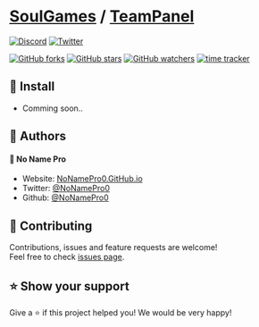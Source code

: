 # [SoulGames](https://github.com/SoulGames) / [TeamPanel](https://github.com/SoulGames/TeamPanel)

[![Discord](https://img.shields.io/discord/612932518819135498?label=Discord&style=for-the-badge)](https://discord.SoulGames.de/)
[![Twitter](https://img.shields.io/twitter/follow/SoulGames?color=%23&label=Twitter&style=for-the-badge)](https://twitter.com/SoulGames_RPG)

[![GitHub forks](https://img.shields.io/github/forks/SoulGames/TeamPanel?style=for-the-badge)](https://github.com/SoulGames/TeamPanel/network/members)
[![GitHub stars](https://img.shields.io/github/stars/SoulGames/TeamPanel?style=for-the-badge)](https://github.com/SoulGames/TeamPanel/stargazers)
[![GitHub watchers](https://img.shields.io/github/watchers/SoulGames/TeamPanel?style=for-the-badge)](https://github.com/SoulGames/TeamPanel/watchers)
[![time tracker](https://wakatime.com/badge/github/StackNeverFlow/TeamPanel.svg)](https://wakatime.com/badge/github/StackNeverFlow/TeamPanel)

</center>

## 💽 Install

- Comming soon..

## 👤 Authors

#### 👤 No Name Pro

* Website: [NoNamePro0.GitHub.io](https://NoNamePro0.github.io)
* Twitter: [@NoNamePro0](https://twitter.com/NoNamePro0)
* Github: [@NoNamePro0](https://github.com/NoNamePro0)

## 🤝 Contributing

Contributions, issues and feature requests are welcome!<br>
Feel free to check [issues page](https://github.com/SoulGames/TeamPanel/issues). 

## ⭐️ Show your support

Give a ⭐️ if this project helped you! We would be very happy!
